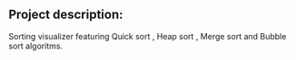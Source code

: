 ## Project description:

Sorting visualizer featuring Quick sort , Heap sort , Merge sort and Bubble sort algoritms.
